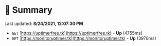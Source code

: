 # 📖 Summary
Last updated: **8/24/2021, 12:07:30 PM**

- `GET` [https://uptimerfree.tk](https://uptimerfree.tk) - **Up** (4755ms)
- `GET` [https://monitoruptimer.tk](https://monitoruptimer.tk) - **Up** (3976ms)
